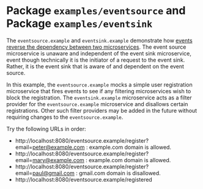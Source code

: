 # Package `examples/eventsource` and Package `examples/eventsink`

The `eventsource.example` and `eventsink.example` demonstrate how [events reverse the dependency between two microservices](../tech/events.md). The event source microservice is unaware and independent of the event sink microservice, event though technically it is the initiator of a request to the event sink. Rather, it is the event sink that is aware of and dependent on the event source.

In this example, the `eventsource.example` mocks a simple user registration microservice that fires events to see if any filtering microservices wish to block the registration. The `eventsink.example` microservice acts as a filter provider for the `eventsource.example` microservice and disallows certain registrations. Other such filter providers may be added in the future without requiring changes to the `eventsource.example`.

Try the following URLs in order:

* http://localhost:8080/eventsource.example/register?email=peter@example.com : example.com domain is allowed.
* http://localhost:8080/eventsource.example/register?email=mary@example.com : example.com domain is allowed.
* http://localhost:8080/eventsource.example/register?email=paul@gmail.com : gmail.com domain is disallowed.
* http://localhost:8080/eventsource.example/registered
